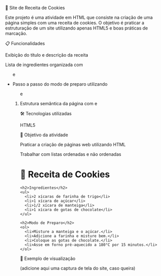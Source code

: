 🍪 Site de Receita de Cookies

Este projeto é uma atividade em HTML que consiste na criação de uma página simples com uma receita de cookies. O objetivo é praticar a estruturação de um site utilizando apenas HTML5 e boas práticas de marcação.

📋 Funcionalidades

Exibição do título e descrição da receita

Lista de ingredientes organizada com <ul> e <li>

Passo a passo do modo de preparo utilizando <ol> e <li>

Estrutura semântica da página com <head> e <body>

🛠️ Tecnologias utilizadas

HTML5

🎯 Objetivo da atividade

Praticar a criação de páginas web utilizando HTML

Trabalhar com listas ordenadas e não ordenadas



<!DOCTYPE html>
<html lang="pt-BR">
  <head>
    <meta charset="UTF-8">
    <title>Receita de Cookies</title>
  </head>
  <body>
    <h1>🍪 Receita de Cookies</h1>
    
    <h2>Ingredientes</h2>
    <ul>
      <li>2 xícaras de farinha de trigo</li>
      <li>1 xícara de açúcar</li>
      <li>1/2 xícara de manteiga</li>
      <li>1 xícara de gotas de chocolate</li>
    </ul>
    
    <h2>Modo de Preparo</h2>
    <ol>
      <li>Misture a manteiga e o açúcar.</li>
      <li>Adicione a farinha e misture bem.</li>
      <li>Coloque as gotas de chocolate.</li>
      <li>Asse em forno pré-aquecido a 180°C por 15 minutos.</li>
    </ol>
  </body>
</html>

📸 Exemplo de visualização

(adicione aqui uma captura de tela do site, caso queira)
